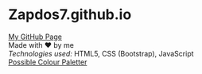 # Zapdos7.github.io
[My GitHub Page](https://zapdos7.github.io) <br>
Made with ❤️ by me
<br>
*Technologies used:* HTML5, CSS (Bootstrap), JavaScript <br>
[Possible Colour Paletter](https://coolors.co/d4a79e-c4c9c3-1e3030-8e959d-676d21) <br>
